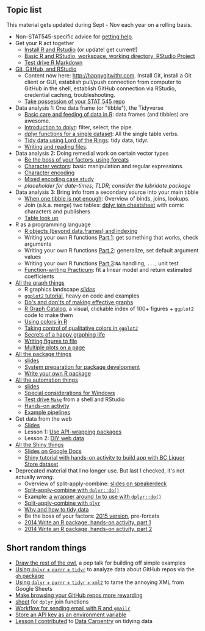 ## Topic list

This material gets updated during Sept - Nov each year on a rolling basis.

  * Non-STAT545-specific advice for [getting help](http://stat545.com/help-general.html).
  * Get your R act together
    - [Install R and Rstudio](block000_r-rstudio-install.html) (or update! get current!)
    - [Basic R and RStudio, workspace, working directory, RStudio Project](block002_hello-r-workspace-wd-project.html)
    - [Test drive R Markdown](block007_first-use-rmarkdown.html)
  * [Git, GitHub, and RStudio](http://happygitwithr.com)
    - Content now here: <http://happygitwithr.com>. Install Git, install a Git client or GUI, establish pull/push connection from computer to GitHub in the shell, establish GitHub connection via RStudio, credential caching, troubleshooting.
    - [Take possession of your STAT 545 repo](git08_claim-stat545-repo.html)
  * Data analysis 1: One data frame (or "tibble"), the Tidyverse
    - [Basic care and feeding of data in R](block006_care-feeding-data.html): data frames (and tibbles) are awesome.
    - [Introduction to dplyr](block009_dplyr-intro.html): filter, select, the pipe.
    - [dplyr functions for a single dataset](block010_dplyr-end-single-table.html): All the single table verbs.
    - [Tidy data using Lord of the Rings](https://github.com/jennybc/lotr-tidy#readme): tidy data, tidyr.
    - [Writing and reading files](block026_file-out-in.html).
  * Data analysis 2: Doing remedial work on certain vector types
    - [Be the boss of your factors, using forcats](block029_factors.html)
    - [Character vectors](block028_character-data.html): basic manipulation and regular expressions.
    - [Character encoding](block032_character-encoding.html)
    - [Mixed encoding case study](block034_useR-encoding-case-study.html)
    - *placeholder for date-times; TLDR; consider the lubridate package*
  * Data analysis 3: Bring info from a secondary source into your main tibble
    - [When one tibble is not enough](block033_working-with-two-tables.html): Overview of binds, joins, lookups.
    - Join (a.k.a. merge) two tables: [dplyr join cheatsheet](bit001_dplyr-cheatsheet.html) with comic characters and publishers
    - [Table look up](bit008_lookup.html)
    <!--
    - [Split-Apply-Combine](block024_group-nest-split-map.html) with the tidyverse (nesting, list-columns, map inside mutate) *under development*.
    -->
  * R as a programming language
    - [R objects (beyond data.frames) and indexing](block004_basic-r-objects.html)
    - Writing your own R functions [Part 1](block011_write-your-own-function-01.html): get something that works, check arguments
    - Writing your own R functions [Part 2](block011_write-your-own-function-02.html): generalize, set default argument values
    - Writing your own R functions [Part 3](block011_write-your-own-function-03.html):`NA` handling, `...`, unit test
    - [Function-writing Practicum](block012_function-regress-lifeexp-on-year.html): fit a linear model and return estimated coefficients
  * [All the graph things](graph00_index.html)
    - R graphics landscape *[slides](https://speakerdeck.com/jennybc/ggplot2-tutorial)*
    - [`ggplot2` tutorial](https://github.com/jennybc/ggplot2-tutorial), heavy on code and examples
    - [Do's and don'ts of making effective graphs](block015_graph-dos-donts.html)
    - [R Graph Catalog](http://shiny.stat.ubc.ca/r-graph-catalog/), a visual, clickable index of 100+ figures + `ggplot2` code to make them
    - [Using colors in R](block018_colors.html)
    - [Taking control of qualitative colors in `ggplot2`](block019_enforce-color-scheme.html)
    - [Secrets of a happy graphing life](block016_secrets-happy-graphing.html)
    - [Writing figures to file](block017_write-figure-to-file.html)
    - [Multiple plots on a page](block020_multiple-plots-on-a-page.html)
  * [All the package things](packages00_index.html)
    - [slides](https://speakerdeck.com/jennybc/ubc-stat545-2015-writing-your-first-r-package)
    - [System preparation for package development](packages01_system-prep.html)
    - [Write your own R package](packages06_foofactors-package.html)
  * [All the automation things](automation00_index.html)
    - <a href="automation01_slides/index.html" target="_blank">slides</a>
    - [Special considerations for Windows](automation02_windows.html)
    - [Test drive `Make`](automation03_make-test-drive.html) from a shell and RStudio
    - [Hands-on activity](automation04_make-activity.html)
    - [Example pipelines](automation00_index.html#more-examples)
  * Get data from the web
    - [Slides](webdata01_slides.html)
    - Lesson 1: [Use API-wrapping packages](webdata02_activity.html)
    - Lesson 2: [DIY web data](webdata03_activity.html)
  * [All the Shiny things](shiny00_index.html)
    - [Slides on Google Docs](https://docs.google.com/presentation/d/1dXhqqsD7dPOOdcC5Y7RW--dEU7UfU52qlb0YD3kKeLw/edit?usp=sharing)
    - [Shiny tutorial with hands-on activity to build app with BC Liquor Store dataset](shiny01_activity.html)
  * Deprecated material that I no longer use. But last I checked, it's not actually *wrong*.
      - Overview of split-apply-combine: [slides on speakerdeck](https://speakerdeck.com/jennybc/ubc-stat545-split-apply-combine-intro)
    - [Split-apply-combine with `dplyr::do()`](block023_dplyr-do.html)
    - Example: [a wrapper around `lm` to use with `dplyr::do()`](block025_lm-poly.html)
    - [Split-apply-combine with `plyr`](block013_plyr-ddply.html)
    - [Why and how to tidy data](bit002_tidying-lotr-data.html)
    - Be the boss of your factors: [2015 version](block014_factors.html), pre-forcats
    - [2014 Write an R package, hands-on activity, part 1](packages02_activity.html)
    - [2014 Write an R package, hands-on activity, part 2](packages03_activity_part2.html)

## Short random things

  * [Draw the rest of the owl](bit007_draw-the-rest-of-the-owl.html), a pep talk for building off simple examples
  * [Using `dplyr` + `purrr` + `tidyr`](https://github.com/jennybc/analyze-github-stuff-with-r) to analyze data about GitHub repos via the [`gh` package](https://github.com/gaborcsardi/gh)
  * [Using `dplyr` + `purrr` + `tidyr` + `xml2`](https://github.com/jennybc/manipulate-xml-with-purrr-dplyr-tidyr) to tame the annoying XML from Google Sheets
  * [Make browsing your GitHub repos more rewarding](bit006_github-browsability-wins.html)
  * [sheet](bit001_dplyr-sheet.html) for `dplyr` join functions
  * [Workflow for sending email with R and `gmailr`](https://github.com/jennybc/send-email-with-r)
  * [Store an API key as an environment variable](bit003_api-key-env-var.html)
  * [Lesson I contributed](bit002_tidying-lotr-data.html) to [Data Carpentry](http://software-carpentry.org/blog/2014/05/our-first-data-carpentry-workshop.html) on tidying data

